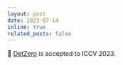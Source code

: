```yaml
---
layout: post
date: 2023-07-14
inline: true
related_posts: false
---
```


🥳 [DetZero](https://github.com/PJLab-ADG/DetZero) is accepted to ICCV 2023.
